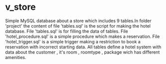 # v_store

Simple MySQL database about a store which includes 9 tables.In folder 'project' the content of file 'tables.sql' is the script for making the hotel database. File 'tables.sql' is for filling the data of tables. File 'hotel_procedure.sql' is a simple procedure which makes a reservation. File 'hotel_trigger.sql' is a simple trigger making a restriction to book a reservation with incorrect starting data. All tables define a hotel system with data about the customer , it's room , roomtype , package wich has different amenities.

